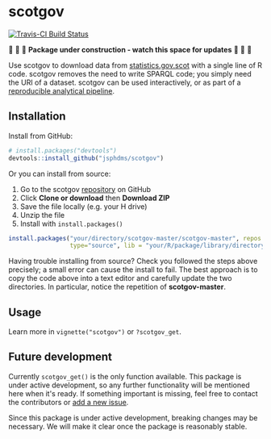 
<!-- README.md is generated from README.Rmd. Please edit that file -->
scotgov
=======

[![Travis-CI Build Status](https://travis-ci.org/jsphdms/scotgov.svg?branch=master)](https://travis-ci.org/jsphdms/scotgov)

:construction: :construction: :construction: **Package under construction - watch this space for updates** :construction: :construction: :construction:

Use scotgov to download data from [statistics.gov.scot](http://statistics.gov.scot/home) with a single line of R code. scotgov removes the need to write SPARQL code; you simply need the URI of a dataset. scotgov can be used interactively, or as part of a [reproducible analytical pipeline](https://ukgovdatascience.github.io/rap_companion/).

Installation
------------

Install from GitHub:

``` r
# install.packages("devtools")
devtools::install_github("jsphdms/scotgov")
```

Or you can install from source:

1.  Go to the scotgov [repository](https://github.com/jsphdms/scotgov) on GitHub
2.  Click **Clone or download** then **Download ZIP**
3.  Save the file locally (e.g. your H drive)
4.  Unzip the file
5.  Install with `install.packages()`

``` r
install.packages("your/directory/scotgov-master/scotgov-master", repos = NULL,
                 type="source", lib = "your/R/package/library/directory")
```

Having trouble installing from source? Check you followed the steps above precisely; a small error can cause the install to fail. The best approach is to copy the code above into a text editor and carefully update the two directories. In particular, notice the repetition of **scotgov-master**.

Usage
-----

Learn more in `vignette("scotgov")` or `?scotgov_get`.

Future development
------------------

Currently `scotgov_get()` is the only function available. This package is under active development, so any further functionality will be mentioned here when it's ready. If something important is missing, feel free to contact the contributors or [add a new issue](https://github.com/jsphdms/scotgov/issues).

Since this package is under active development, breaking changes may be necessary. We will make it clear once the package is reasonably stable.
